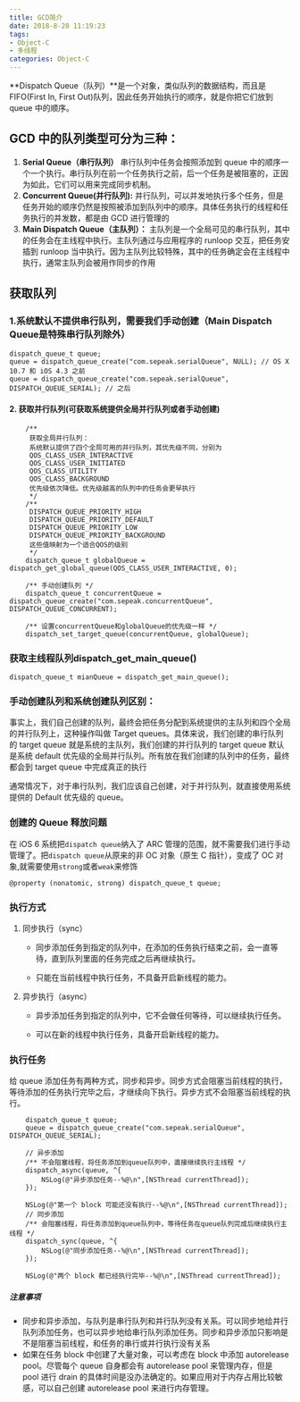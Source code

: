 ```yaml
---
title: GCD简介
date: 2018-8-20 11:19:23
tags: 
- Object-C
- 多线程
categories: Object-C
---
```

**Dispatch Queue（队列）**是一个对象，类似队列的数据结构，而且是 FIFO(First In, First Out)队列，因此任务开始执行的顺序，就是你把它们放到 queue 中的顺序。<!--more-->

## GCD 中的队列类型可分为三种：

1. **Serial Queue（串行队列）** 串行队列中任务会按照添加到 queue 中的顺序一个一个执行。串行队列在前一个任务执行之前，后一个任务是被阻塞的，正因为如此，它们可以用来完成同步机制。
2. **Concurrent Queue(并行队列):** 并行队列，可以并发地执行多个任务，但是任务开始的顺序仍然是按照被添加到队列中的顺序。具体任务执行的线程和任务执行的并发数，都是由 GCD 进行管理的
3. **Main Dispatch Queue（主队列）：** 主队列是一个全局可见的串行队列，其中的任务会在主线程中执行。主队列通过与应用程序的 runloop 交互，把任务安插到 runloop 当中执行。因为主队列比较特殊，其中的任务确定会在主线程中执行，通常主队列会被用作同步的作用
	
## 获取队列
### 1.系统默认不提供串行队列，需要我们手动创建（**Main Dispatch Queue**是特殊串行队列除外）

~~~objc
dispatch_queue_t queue;
queue = dispatch_queue_create("com.sepeak.serialQueue", NULL); // OS X 10.7 和 iOS 4.3 之前
queue = dispatch_queue_create("com.sepeak.serialQueue",  DISPATCH_QUEUE_SERIAL); // 之后
~~~
 
#### 2. 获取并行队列(可获取系统提供全局并行队列或者手动创建)

~~~objc
    /**
     获取全局并行队列：
     系统默认提供了四个全局可用的并行队列，其优先级不同，分别为
     QOS_CLASS_USER_INTERACTIVE
     QOS_CLASS_USER_INITIATED
     QOS_CLASS_UTILITY
     QOS_CLASS_BACKGROUND
     优先级依次降低。优先级越高的队列中的任务会更早执行
     */
    /**
     DISPATCH_QUEUE_PRIORITY_HIGH
     DISPATCH_QUEUE_PRIORITY_DEFAULT
     DISPATCH_QUEUE_PRIORITY_LOW
     DISPATCH_QUEUE_PRIORITY_BACKGROUND
     这些值映射为一个适合QOS的级别
     */
    dispatch_queue_t globalQueue = dispatch_get_global_queue(QOS_CLASS_USER_INTERACTIVE, 0);
    
    /** 手动创建队列 */
    dispatch_queue_t concurrentQueue = dispatch_queue_create("com.sepeak.concurrentQueue", DISPATCH_QUEUE_CONCURRENT);
    
    /** 设置concurrentQueue和globalQueue的优先级一样 */
    dispatch_set_target_queue(concurrentQueue, globalQueue);
~~~
### 获取主线程队列dispatch_get_main_queue()
~~~objc
dispatch_queue_t mianQueue = dispatch_get_main_queue();
~~~
### 手动创建队列和系统创建队列区别：
事实上，我们自己创建的队列，最终会把任务分配到系统提供的主队列和四个全局的并行队列上，这种操作叫做 Target queues。具体来说，我们创建的串行队列的 target queue 就是系统的主队列，我们创建的并行队列的 target queue 默认是系统 default 优先级的全局并行队列。所有放在我们创建的队列中的任务，最终都会到 target queue 中完成真正的执行

通常情况下，对于串行队列，我们应该自己创建，对于并行队列，就直接使用系统提供的 Default 优先级的 queue。

### 创建的 Queue 释放问题
在 iOS 6 系统把`dispatch queue`纳入了 ARC 管理的范围，就不需要我们进行手动管理了。把`dispatch queue`从原来的非 OC 对象（原生 C 指针），变成了 OC 对象,就需要使用`strong`或者`weak`来修饰

~~~objc
@property (nonatomic, strong) dispatch_queue_t queue;
~~~
### 执行方式
1. 同步执行（sync）
	* 同步添加任务到指定的队列中，在添加的任务执行结束之前，会一直等待，直到队列里面的任务完成之后再继续执行。
	
	* 只能在当前线程中执行任务，不具备开启新线程的能力。

2. 异步执行（async）
	* 异步添加任务到指定的队列中，它不会做任何等待，可以继续执行任务。
	
	* 可以在新的线程中执行任务，具备开启新线程的能力。

### 执行任务
给 queue 添加任务有两种方式，同步和异步。同步方式会阻塞当前线程的执行，等待添加的任务执行完毕之后，才继续向下执行。异步方式不会阻塞当前线程的执行。

~~~objc
    dispatch_queue_t queue;
    queue = dispatch_queue_create("com.sepeak.serialQueue",  DISPATCH_QUEUE_SERIAL);
    
    // 异步添加
    /** 不会阻塞线程，将任务添加到queue队列中，直接继续执行主线程 */
    dispatch_async(queue, ^{
        NSLog(@"异步添加任务--%@\n",[NSThread currentThread]);
    });
    
    NSLog(@"第一个 block 可能还没有执行--%@\n",[NSThread currentThread]);
    // 同步添加
    /** 会阻塞线程，将任务添加到queue队列中，等待任务在queue队列完成后继续执行主线程 */
    dispatch_sync(queue, ^{
        NSLog(@"同步添加任务--%@\n",[NSThread currentThread]);
    });
    
    NSLog(@"两个 block 都已经执行完毕--%@\n",[NSThread currentThread]);
~~~
##### 注意事项
* 同步和异步添加，与队列是串行队列和并行队列没有关系。可以同步地给并行队列添加任务，也可以异步地给串行队列添加任务。同步和异步添加只影响是不是阻塞当前线程，和任务的串行或并行执行没有关系
* 如果在任务 block 中创建了大量对象，可以考虑在 block 中添加 autorelease pool。尽管每个 queue 自身都会有 autorelease pool 来管理内存，但是 pool 进行 drain 的具体时间是没办法确定的。如果应用对于内存占用比较敏感，可以自己创建 autorelease pool 来进行内存管理。

